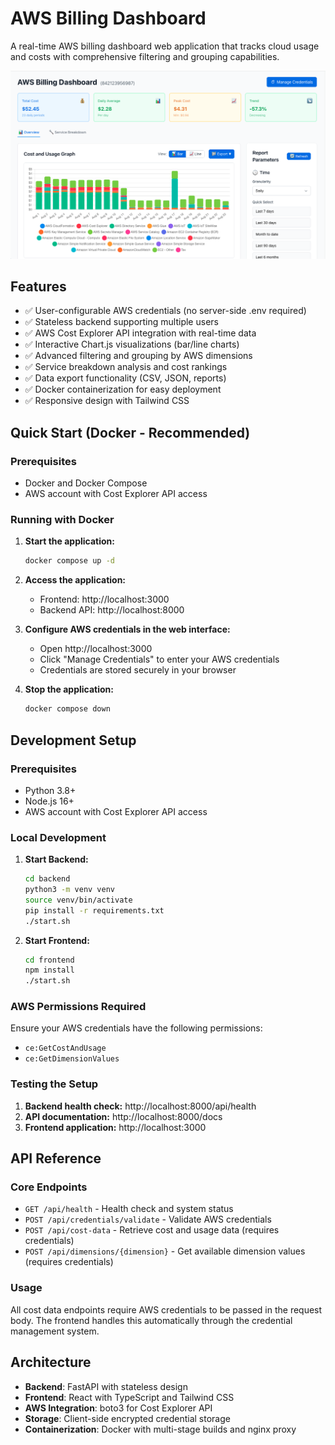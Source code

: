 # AWS Billing Dashboard

A real-time AWS billing dashboard web application that tracks cloud usage and costs with comprehensive filtering and grouping capabilities.

![AWS Billing Dashboard Screenshot](screenshot.png)

## Features
- ✅ User-configurable AWS credentials (no server-side .env required)
- ✅ Stateless backend supporting multiple users
- ✅ AWS Cost Explorer API integration with real-time data
- ✅ Interactive Chart.js visualizations (bar/line charts)
- ✅ Advanced filtering and grouping by AWS dimensions
- ✅ Service breakdown analysis and cost rankings
- ✅ Data export functionality (CSV, JSON, reports)
- ✅ Docker containerization for easy deployment
- ✅ Responsive design with Tailwind CSS

## Quick Start (Docker - Recommended)

### Prerequisites
- Docker and Docker Compose
- AWS account with Cost Explorer API access

### Running with Docker

1. **Start the application:**
   ```bash
   docker compose up -d
   ```

2. **Access the application:**
   - Frontend: http://localhost:3000
   - Backend API: http://localhost:8000

3. **Configure AWS credentials in the web interface:**
   - Open http://localhost:3000
   - Click "Manage Credentials" to enter your AWS credentials
   - Credentials are stored securely in your browser

4. **Stop the application:**
   ```bash
   docker compose down
   ```

## Development Setup

### Prerequisites
- Python 3.8+
- Node.js 16+
- AWS account with Cost Explorer API access

### Local Development

1. **Start Backend:**
   ```bash
   cd backend
   python3 -m venv venv
   source venv/bin/activate
   pip install -r requirements.txt
   ./start.sh
   ```

2. **Start Frontend:**
   ```bash
   cd frontend
   npm install
   ./start.sh
   ```

### AWS Permissions Required
Ensure your AWS credentials have the following permissions:
- `ce:GetCostAndUsage`
- `ce:GetDimensionValues`

### Testing the Setup

1. **Backend health check:** http://localhost:8000/api/health
2. **API documentation:** http://localhost:8000/docs  
3. **Frontend application:** http://localhost:3000

## API Reference

### Core Endpoints
- `GET /api/health` - Health check and system status
- `POST /api/credentials/validate` - Validate AWS credentials
- `POST /api/cost-data` - Retrieve cost and usage data (requires credentials)
- `POST /api/dimensions/{dimension}` - Get available dimension values (requires credentials)

### Usage
All cost data endpoints require AWS credentials to be passed in the request body. The frontend handles this automatically through the credential management system.

## Architecture
- **Backend**: FastAPI with stateless design
- **Frontend**: React with TypeScript and Tailwind CSS
- **AWS Integration**: boto3 for Cost Explorer API
- **Storage**: Client-side encrypted credential storage
- **Containerization**: Docker with multi-stage builds and nginx proxy
